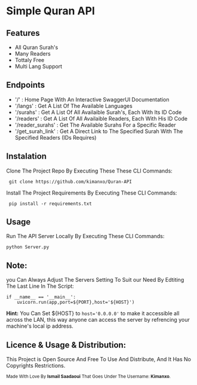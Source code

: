 <h1>Simple Quran API</h1>
<h2>Features</h2>
<ul>
<li>All Quran Surah's</li>
<li>Many Readers</li>
<li>Tottaly Free</li>
<li>Multi Lang Support</li>
</ul>
<h2>Endpoints</h2>
<ul>
<li>'/' : Home Page With An Interactive SwaggerUI Documentation</li>
<li>'/langs' : Get A List Of The Available Languages </li>
<li>'/surahs' : Get A List Of All Availaible Surah's, Each With Its ID Code </li>
<li>'/readers' : Get A List Of All Availaible Readers, Each With His ID Code </li>
<li>'/reader_surahs' : Get The Available Surahs For a Specific Reader </li>
<li>'/get_surah_link' : Get A Direct Link to The Specified Surah With The Specified Readers (IDs Requires) </li>
</ul>
<h2>Instalation</h2>
<p>Clone The Project Repo By Executing These These CLI Commands:</p>
<p><code> git clone https://github.com/kimanxo/Quran-API</code></p>
<p>Install The Project Requirements By Executing These CLI Commands:</p>
<p><code> pip install -r requirements.txt</code></p>
<h2>Usage</h2>
<p>Run The API Server Locally By Executing These CLI Commands:</p>
<p><code>python Server.py</code></p>
<h2>Note:</h2>
<p>you Can Always Adjust The Servers Setting To Suit our Need By Edtiting The Last Line In The Script:</p>
<p><code>if __name__ == '__main__':
    uvicorn.run(app,port=${PORT},host='${HOST}')</code></p>
<p><b>Hint:</b> You Can Set ${HOST} to <code>host='0.0.0.0'</code> to make it accessible all across the LAN, this way anyone can access the server by refrencing your machine's local ip address.</p>
<h2>Licence & Usage & Distribution: </h2>
<p>This Project is Open Source And Free To Use And Distribute, And It Has No Copyrights Restrictions.</p>
<small>Made With Love By <b>Ismail Saadaoui</b> That Goes Under The Username: <b>Kimanxo</b>.</small>

